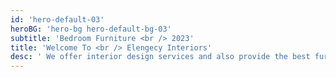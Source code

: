 ```yaml
---
id: 'hero-default-03'
heroBG: 'hero-bg hero-default-bg-03'
subtitle: 'Bedroom Furniture <br /> 2023'
title: 'Welcome To <br /> Elengecy Interiors'
desc: ' We offer interior design services and also provide the best furniture for yours  <br /> We cater to your design needs'
---
```


